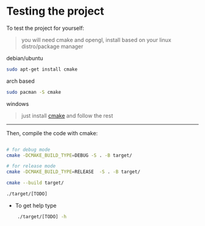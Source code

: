 # Testing the project

To test the project for yourself:

> you will need cmake and opengl, install based on your linux distro/package manager

debian/ubuntu
```sh
sudo apt-get install cmake 

```

arch based
```sh 
sudo pacman -S cmake 

```

windows

> just install [cmake](https://cmake.org/download/) and follow the rest

---

Then, compile the code with cmake:


```sh

# for debug mode
cmake -DCMAKE_BUILD_TYPE=DEBUG -S . -B target/ 

# for release mode
cmake -DCMAKE_BUILD_TYPE=RELEASE  -S . -B target/ 

cmake --build target/

./target/[TODO]

```

- To get help type
```sh
    ./target/[TODO] -h
```

